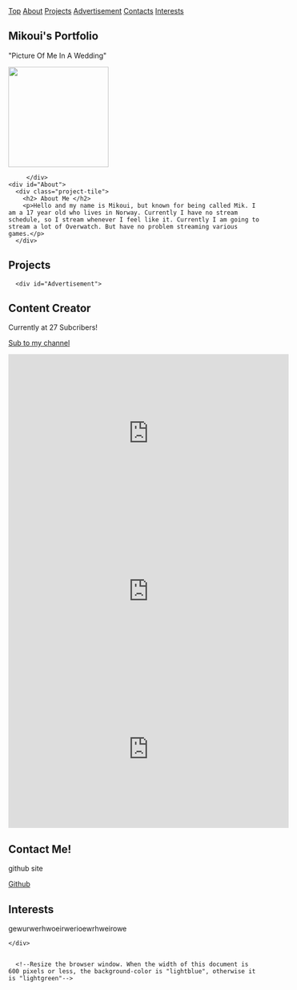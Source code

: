 <!DOCTYPE html>
<html>
<head>
<meta name="viewport" content="width=device-width, initial-scale=1.0">
<style>

        body {
          background-color: gray;
        }

        @media only screen and (max-width: 600px) {
          body {
            background-color: black;
          }
        }
        
h1{fontsize: 20px;}

#welcome-section {
background-color: darkgray;
  colors: Black;
  padding: 1px;
  text-align: center;
  font-family:  sans-serif;
   margin: 1px;
  @keyframes 
  
  }

.project-tile { 
  background-color: #333;
  color: white;
  margin: 20px;
  padding: 20px;
  font-size: 20px;
  text-align: left;
  }

.profile-link { 
  background-color: #333;
  color: white;
  margin: 20px;
  padding: 20px;
  font-size: 20px;
  text-align: left;
  }

.header {
  padding-top: 100px;
  padding-left: 200px;
  padding-bottom: 200px;
  padding-right: 100px;
  height: 200px;
  width: 70%;
    } 

  .navbar {
  overflow: hidden;
  background-color: #333;
  position: fixed;
  top: 0;
  width: 100%;
}

.navbar a {
  float: left;
  display: block;
  color: #f2f2f2;
  text-align: center;
  padding: 14px 16px;
  text-decoration: none;
  font-size: 17px;
}

.navbar a:hover {
  background: #ddd;
  color: black;
}

.main {
  padding: 16px;
  margin-top: 30px;
  height: 1500px; /* Used in this example to enable scrolling */
}

.Interest { 
  background-color: #333;
  color: white;
  margin: 20px;
  padding: 20px;
  font-size: 20px;
  text-align: left;
  }


</style>
</head>


<body>

<div class="navbar">
  <a href="#welcome-section">Top</a>
  <a href="#About">About</a>
  <a href="#Projects">Projects</a>
  <a href="#Advertisement">Advertisement</a>
  <a href="#Contacts">Contacts</a>
  <a href="#Interest">Interests</a>
 
  
</div>

<div class="header">
  <section id="welcome-section">
    <h1>Mikoui's Portfolio</h1>
    <p> "Picture Of Me In A Wedding"</p>
    <img src="https://scontent.fosl4-2.fna.fbcdn.net/v/t1.0-9/64773215_2320585261341168_6888384088240029696_o.jpg?_nc_cat=110&_nc_sid=85a577&_nc_ohc=q1eWCCOMP7kAX9j7qGf&_nc_ht=scontent.fosl4-2.fna&oh=f311b6e8f852b17d6a60a66dfc262ecc&oe=5EDEF3E8" Width="200" height="200"> 
         
         
         
         </div>
    <div id="About">
      <div class="project-tile">
        <h2> About Me </h2>
        <p>Hello and my name is Mikoui, but known for being called Mik. I am a 17 year old who lives in Norway. Currently I have no stream schedule, so I stream whenever I feel like it. Currently I am going to stream a lot of Overwatch. But have no problem streaming various games.</p>
      </div>
      
<div id="Projects">
      <div class="project-tile">
        <h2>Projects</h2>
        <p><p>
      </div>
      
      <div id="Advertisement">
  <div class="project-tile">
      <h2>Content Creator</h2>
      <p>Currently at 27 Subcribers!<p><a href="https://www.youtube.com/channel/UCOTsXyoNxWAptob7tltGBSA?view_as=subscriber"target="_blank">Sub to my channel</a></p>
 <iframe width="560" height="315" src="https://www.youtube.com/embed/Zdd6QVeo21g" frameborder="0" allow="accelerometer; autoplay; encrypted-media; gyroscope; picture-in-picture" allowfullscreen></iframe>
  </video>
 <iframe width="560" height="315" src="https://www.youtube.com/embed/ELymIlfnBJA" frameborder="0" allow="accelerometer; autoplay; encrypted-media; gyroscope; picture-in-picture" allowfullscreen></iframe>
        <iframe width="560" height="315" src="https://www.youtube.com/embed/czsNeg-l2r4" frameborder="0" allow="accelerometer; autoplay; encrypted-media; gyroscope; picture-in-picture" allowfullscreen></iframe>
  </div>
      
<section id="Contacts">
    <div class="profile-link">
      <h2> Contact Me! </h2>
      <p>github site</p>
      <a href="https://github.com/" target="_blank">Github</a>
    </div>
  
   <section id="Interest">
    <div class="Interest">
      <h2> Interests </h2>
      <p>gewurwerhwoeirwerioewrhweirowe</p>
 
    </div>


      <!--Resize the browser window. When the width of this document is 600 pixels or less, the background-color is "lightblue", otherwise it is "lightgreen"-->

<script>
document.getElementsByTagName("h1")[0].style.fontSize = "80px";

</script>

</body>
</html>

